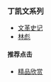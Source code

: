 ### 丁凯文系列
- [文革史记](https://summer200.github.io/content/DingKaiwen/DKW001)
- [林彪](https://summer200.github.io/content/DingKaiwen/DKW002)




#### 推荐点击
- [精品欣赏](https://summer200.github.io/content/main)
